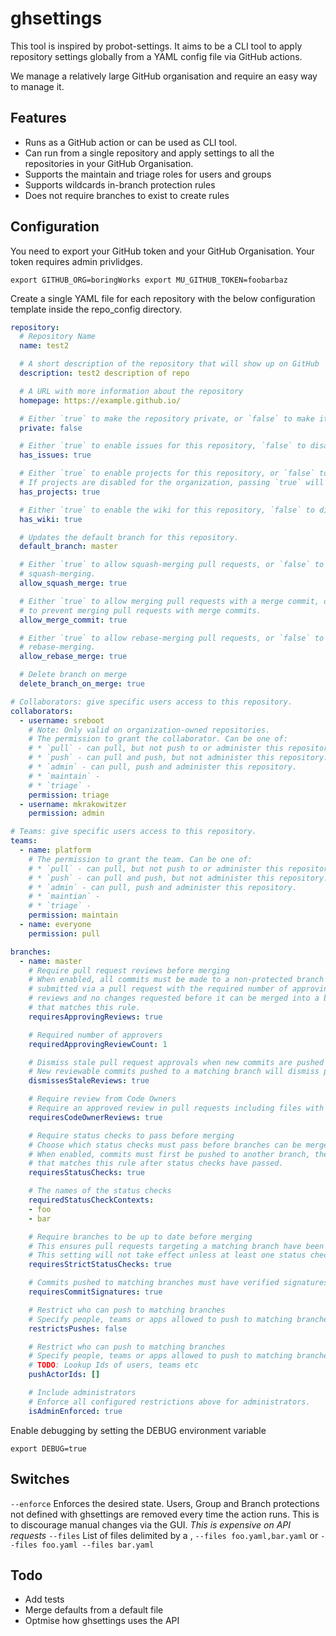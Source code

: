 # ghsettings

This tool is inspired by probot-settings. It aims to be a CLI tool to apply repository settings globally from a YAML config file via GitHub actions.

We manage a relatively large GitHub organisation and require an easy way to manage it.

## Features
* Runs as a GitHub action or can be used as CLI tool.
* Can run from a single repository and apply settings to all the repositories in your GitHub Organisation.
* Supports the maintain and triage roles for users and groups
* Supports wildcards in-branch protection rules
* Does not require branches to exist to create rules

## Configuration

You need to export your GitHub token and your GitHub Organisation. Your token requires admin privlidges.

`
export GITHUB_ORG=boringWorks
export MU_GITHUB_TOKEN=foobarbaz
`

Create a single YAML file for each repository with the below configuration template inside the repo_config directory.

```yaml
repository:
  # Repository Name
  name: test2

  # A short description of the repository that will show up on GitHub
  description: test2 description of repo

  # A URL with more information about the repository
  homepage: https://example.github.io/

  # Either `true` to make the repository private, or `false` to make it public.
  private: false

  # Either `true` to enable issues for this repository, `false` to disable them.
  has_issues: true

  # Either `true` to enable projects for this repository, or `false` to disable them.
  # If projects are disabled for the organization, passing `true` will cause an API error.
  has_projects: true

  # Either `true` to enable the wiki for this repository, `false` to disable it.
  has_wiki: true

  # Updates the default branch for this repository.
  default_branch: master

  # Either `true` to allow squash-merging pull requests, or `false` to prevent
  # squash-merging.
  allow_squash_merge: true

  # Either `true` to allow merging pull requests with a merge commit, or `false`
  # to prevent merging pull requests with merge commits.
  allow_merge_commit: true

  # Either `true` to allow rebase-merging pull requests, or `false` to prevent
  # rebase-merging.
  allow_rebase_merge: true

  # Delete branch on merge
  delete_branch_on_merge: true

# Collaborators: give specific users access to this repository.
collaborators:
  - username: sreboot
    # Note: Only valid on organization-owned repositories.
    # The permission to grant the collaborator. Can be one of:
    # * `pull` - can pull, but not push to or administer this repository.
    # * `push` - can pull and push, but not administer this repository.
    # * `admin` - can pull, push and administer this repository.
    # * `maintain` - 
    # * `triage` - 
    permission: triage
  - username: mkrakowitzer
    permission: admin

# Teams: give specific users access to this repository.
teams:
  - name: platform
    # The permission to grant the team. Can be one of:
    # * `pull` - can pull, but not push to or administer this repository.
    # * `push` - can pull and push, but not administer this repository.
    # * `admin` - can pull, push and administer this repository.
    # * `maintian` - 
    # * `triage` - 
    permission: maintain
  - name: everyone
    permission: pull

branches:
  - name: master
    # Require pull request reviews before merging
    # When enabled, all commits must be made to a non-protected branch and
    # submitted via a pull request with the required number of approving 
    # reviews and no changes requested before it can be merged into a branch
    # that matches this rule.
    requiresApprovingReviews: true

    # Required number of approvers
    requiredApprovingReviewCount: 1

    # Dismiss stale pull request approvals when new commits are pushed
    # New reviewable commits pushed to a matching branch will dismiss pull request review approvals.
    dismissesStaleReviews: true

    # Require review from Code Owners
    # Require an approved review in pull requests including files with a designated code owner.
    requiresCodeOwnerReviews: true

    # Require status checks to pass before merging
    # Choose which status checks must pass before branches can be merged into a branch that matches this rule.
    # When enabled, commits must first be pushed to another branch, then merged or pushed directly to a branch
    # that matches this rule after status checks have passed.
    requiresStatusChecks: true

    # The names of the status checks
    requiredStatusCheckContexts:
    - foo
    - bar

    # Require branches to be up to date before merging
    # This ensures pull requests targeting a matching branch have been tested with the latest code.
    # This setting will not take effect unless at least one status check is enabled.
    requiresStrictStatusChecks: true

    # Commits pushed to matching branches must have verified signatures.
    requiresCommitSignatures: true

    # Restrict who can push to matching branches
    # Specify people, teams or apps allowed to push to matching branches. Required status checks will still prevent these people, teams and apps from merging if the checks fail.
    restrictsPushes: false

    # Restrict who can push to matching branches
    # Specify people, teams or apps allowed to push to matching branches. Required status checks will still prevent these people, teams and apps from merging if the checks fail.
    # TODO: Lookup Ids of users, teams etc
    pushActorIds: []

    # Include administrators
    # Enforce all configured restrictions above for administrators.
    isAdminEnforced: true
```

Enable debugging by setting the DEBUG environment variable

```
export DEBUG=true
```
## Switches

`--enforce` Enforces the desired state. Users, Group and Branch protections not defined with ghsettings are removed every time the action runs. This is to discourage manual changes via the GUI. *This is expensive on API requests* 
`--files` List of files delimited by a , `--files foo.yaml,bar.yaml` or `--files foo.yaml --files bar.yaml`

## Todo

* Add tests
* Merge defaults from a default file
* Optmise how ghsettings uses the API
